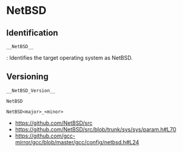 # NetBSD

## Identification

`__NetBSD__`

:   Identifies the target operating system as NetBSD.

## Versioning

`__NetBSD_Version__`

`NetBSD`

`NetBSD<major>_<minor>`

* <https://github.com/NetBSD/src>
* <https://github.com/NetBSD/src/blob/trunk/sys/sys/param.h#L70>
* <https://github.com/gcc-mirror/gcc/blob/master/gcc/config/netbsd.h#L24>
